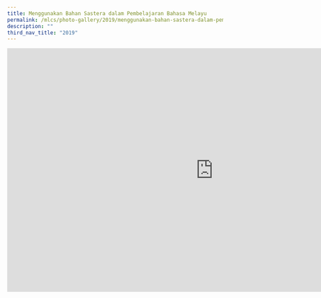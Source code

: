 ```yaml
---
title: Menggunakan Bahan Sastera dalam Pembelajaran Bahasa Melayu
permalink: /mlcs/photo-gallery/2019/menggunakan-bahan-sastera-dalam-pembelajaran-bahasa-melayu/
description: ""
third_nav_title: "2019"
---
```

<iframe allowfullscreen="true" height="569" width="960" frameborder="0" src="https://docs.google.com/presentation/d/e/2PACX-1vSRgCfdN6E2ISgIx_pFm3Wod7JzjviUhwTPOFHHPOeypVyuWRam8REYG-NeNFrP3rR0NAShu5HcCIw7/embed?start=false&amp;loop=false&amp;delayms=3000"></iframe>